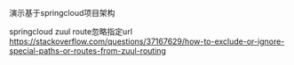 演示基于springcloud项目架构

springcloud zuul route忽略指定url
https://stackoverflow.com/questions/37167629/how-to-exclude-or-ignore-special-paths-or-routes-from-zuul-routing